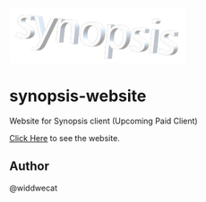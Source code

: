 ![logo of synopsis](/Assets/Images/logo.png)

# synopsis-website


Website for Synopsis client (Upcoming Paid Client)

[Click Here](widdwecat.github.io/synopsis-website/) to see the website.

## Author
@widdwecat
